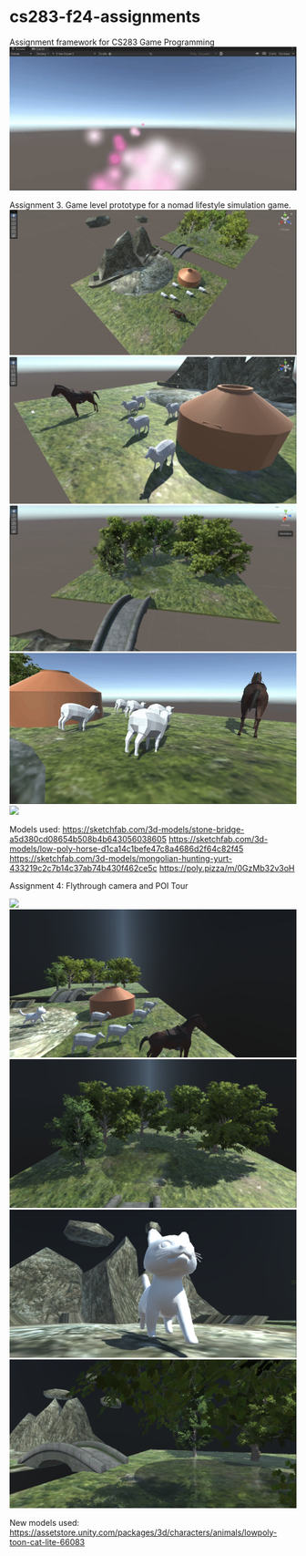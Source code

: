 # cs283-f24-assignments
Assignment framework for CS283 Game Programming
![](https://github.com/saniya05m/cs283-f24-assignments/blob/main/ParticleEffect.gif)

Assignment 3. Game level prototype for a nomad lifestyle simulation game.
![](https://github.com/saniya05m/cs283-f24-assignments/blob/main/whole_scene.jpeg)
![](https://github.com/saniya05m/cs283-f24-assignments/blob/main/sheeps_and_horse.jpeg)
![](https://github.com/saniya05m/cs283-f24-assignments/blob/main/bridge_and_trees.jpeg)
![](https://github.com/saniya05m/cs283-f24-assignments/blob/main/sheep_animation.gif)
![](https://github.com/saniya05m/cs283-f24-assignments/blob/main/sceneview.gif)

Models used:
https://sketchfab.com/3d-models/stone-bridge-a5d380cd08654b508b4b643056038605
https://sketchfab.com/3d-models/low-poly-horse-d1ca14c1befe47c8a4686d2f64c82f45
https://sketchfab.com/3d-models/mongolian-hunting-yurt-433219c2c7b14c37ab74b430f462ce5c
https://poly.pizza/m/0GzMb32v3oH

Assignment 4: Flythrough camera and POI Tour

![](https://github.com/saniya05m/cs283-f24-assignments/blob/main/POI_Tour.gif)
![](https://github.com/saniya05m/cs283-f24-assignments/blob/main/Wholeview.png)
![](https://github.com/saniya05m/cs283-f24-assignments/blob/main/Trees.png)
![](https://github.com/saniya05m/cs283-f24-assignments/blob/main/Cat_on_mountain.png)
![](https://github.com/saniya05m/cs283-f24-assignments/blob/main/Pond_mountain.png)

New models used:
https://assetstore.unity.com/packages/3d/characters/animals/lowpoly-toon-cat-lite-66083
